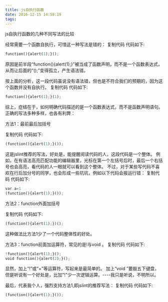 ```yaml
---
title: js自执行函数
date: 2016-12-15 14:59:19
tags:
---
```

js自执行函数的几种不同写法的比较

经常需要一个函数自执行，可惜这一种写法是错的： 
复制代码 代码如下:
```python
function(){alert(1);}(); 
```

原因是前半段“function(){alert(1);}”被当成了函数声明，而不是一个函数表达式，从而让后面的“();”变得孤立，产生语法错。 

按上面的分析，这一段代码虽说没有语法错，但也是不符合我们的预期的，因为这个函数并没有自执行。 
复制代码 代码如下:

```python
function(){alert(1);}(1); 
```
综上，症结在于，如何明确代码描述的是一个函数表达式，而不是函数声明语句。 
正确的写法多种多样，也各有利弊： 

方法1：最前最后加括号 

复制代码 代码如下:
```python
(function(){alert(1);}()); 
```
这是jslint推荐的写法，好处是，能提醒阅读代码的人，这段代码是一个整体。 
例如，在有语法高亮匹配功能的编辑器里，光标在第一个左括号后时，最后一个右括号也会高亮，看代码的人一眼就可以看到这个整体。 
不过，对于某些写代码不喜欢在行后加分号的同学，也会形成一些坑坑，例如以下代码会报运行错： 
复制代码 代码如下:
```python
var a=1 
(function(){alert(1);}()); 
```

方法2：function外面加括号 

复制代码 代码如下:
```python
(function(){alert(1);})(); 
```
这种做法比方法1少了一个代码整体性的好处。 

方法3：function前面加运算符，常见的是!与void 。 
复制代码 代码如下:
```python
!function(){alert(1);}(); 
void function(){alert(2);}(); 
```

显然，加上“!”或“+”等运算符，写起来是最简单的。 
加上“void ”要敲五下键盘，但是听说有一个好处是，比加"!"少一次逻辑运算。----我只是听说，不明所以。 

最后，代表我个人，强烈支持方法1,即jslint的推荐写法： 
复制代码 代码如下:
```python
(function(){alert(1);}()); 
```